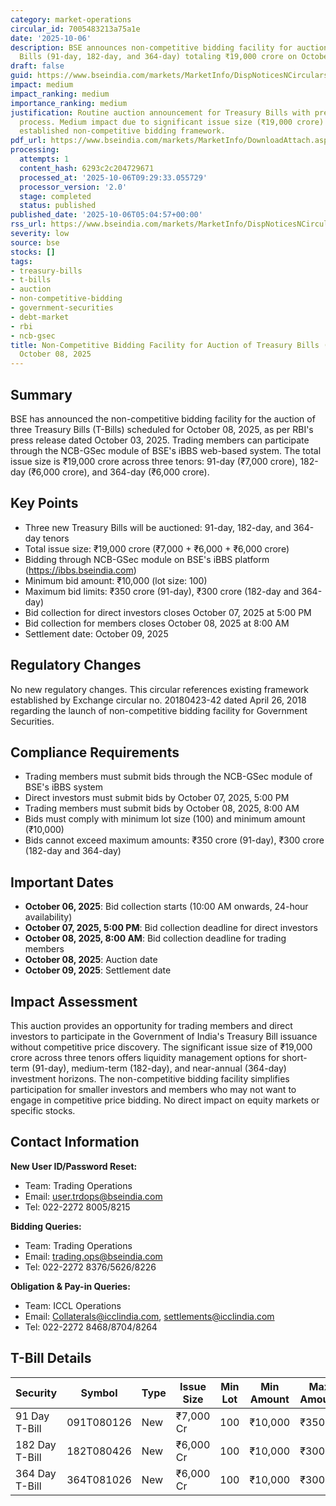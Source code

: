 ```yaml
---
category: market-operations
circular_id: 7005483213a75a1e
date: '2025-10-06'
description: BSE announces non-competitive bidding facility for auction of three Treasury
  Bills (91-day, 182-day, and 364-day) totaling ₹19,000 crore on October 08, 2025.
draft: false
guid: https://www.bseindia.com/markets/MarketInfo/DispNoticesNCirculars.aspx?Noticeid={0EA14187-18FE-4E0E-946A-F1A4CD9C995F}&noticeno=20251006-2&dt=10/06/2025&icount=2&totcount=16&flag=0
impact: medium
impact_ranking: medium
importance_ranking: medium
justification: Routine auction announcement for Treasury Bills with predefined bidding
  process. Medium impact due to significant issue size (₹19,000 crore) but follows
  established non-competitive bidding framework.
pdf_url: https://www.bseindia.com/markets/MarketInfo/DownloadAttach.aspx?id=20251006-2&attachedId=
processing:
  attempts: 1
  content_hash: 6293c2c204729671
  processed_at: '2025-10-06T09:29:33.055729'
  processor_version: '2.0'
  stage: completed
  status: published
published_date: '2025-10-06T05:04:57+00:00'
rss_url: https://www.bseindia.com/markets/MarketInfo/DispNoticesNCirculars.aspx?Noticeid={0EA14187-18FE-4E0E-946A-F1A4CD9C995F}&noticeno=20251006-2&dt=10/06/2025&icount=2&totcount=16&flag=0
severity: low
source: bse
stocks: []
tags:
- treasury-bills
- t-bills
- auction
- non-competitive-bidding
- government-securities
- debt-market
- rbi
- ncb-gsec
title: Non-Competitive Bidding Facility for Auction of Treasury Bills (T-Bills) on
  October 08, 2025
---
```


## Summary

BSE has announced the non-competitive bidding facility for the auction of three Treasury Bills (T-Bills) scheduled for October 08, 2025, as per RBI's press release dated October 03, 2025. Trading members can participate through the NCB-GSec module of BSE's iBBS web-based system. The total issue size is ₹19,000 crore across three tenors: 91-day (₹7,000 crore), 182-day (₹6,000 crore), and 364-day (₹6,000 crore).

## Key Points

- Three new Treasury Bills will be auctioned: 91-day, 182-day, and 364-day tenors
- Total issue size: ₹19,000 crore (₹7,000 + ₹6,000 + ₹6,000 crore)
- Bidding through NCB-GSec module on BSE's iBBS platform (https://ibbs.bseindia.com)
- Minimum bid amount: ₹10,000 (lot size: 100)
- Maximum bid limits: ₹350 crore (91-day), ₹300 crore (182-day and 364-day)
- Bid collection for direct investors closes October 07, 2025 at 5:00 PM
- Bid collection for members closes October 08, 2025 at 8:00 AM
- Settlement date: October 09, 2025

## Regulatory Changes

No new regulatory changes. This circular references existing framework established by Exchange circular no. 20180423-42 dated April 26, 2018 regarding the launch of non-competitive bidding facility for Government Securities.

## Compliance Requirements

- Trading members must submit bids through the NCB-GSec module of BSE's iBBS system
- Direct investors must submit bids by October 07, 2025, 5:00 PM
- Trading members must submit bids by October 08, 2025, 8:00 AM
- Bids must comply with minimum lot size (100) and minimum amount (₹10,000)
- Bids cannot exceed maximum amounts: ₹350 crore (91-day), ₹300 crore (182-day and 364-day)

## Important Dates

- **October 06, 2025**: Bid collection starts (10:00 AM onwards, 24-hour availability)
- **October 07, 2025, 5:00 PM**: Bid collection deadline for direct investors
- **October 08, 2025, 8:00 AM**: Bid collection deadline for trading members
- **October 08, 2025**: Auction date
- **October 09, 2025**: Settlement date

## Impact Assessment

This auction provides an opportunity for trading members and direct investors to participate in the Government of India's Treasury Bill issuance without competitive price discovery. The significant issue size of ₹19,000 crore across three tenors offers liquidity management options for short-term (91-day), medium-term (182-day), and near-annual (364-day) investment horizons. The non-competitive bidding facility simplifies participation for smaller investors and members who may not want to engage in competitive price bidding. No direct impact on equity markets or specific stocks.

## Contact Information

**New User ID/Password Reset:**
- Team: Trading Operations
- Email: user.trdops@bseindia.com
- Tel: 022-2272 8005/8215

**Bidding Queries:**
- Team: Trading Operations
- Email: trading.ops@bseindia.com
- Tel: 022-2272 8376/5626/8226

**Obligation & Pay-in Queries:**
- Team: ICCL Operations
- Email: Collaterals@icclindia.com, settlements@icclindia.com
- Tel: 022-2272 8468/8704/8264

## T-Bill Details

| Security | Symbol | Type | Issue Size | Min Lot | Min Amount | Max Amount |
|----------|--------|------|------------|---------|------------|-----------|
| 91 Day T-Bill | 091T080126 | New | ₹7,000 Cr | 100 | ₹10,000 | ₹350 Cr |
| 182 Day T-Bill | 182T080426 | New | ₹6,000 Cr | 100 | ₹10,000 | ₹300 Cr |
| 364 Day T-Bill | 364T081026 | New | ₹6,000 Cr | 100 | ₹10,000 | ₹300 Cr |